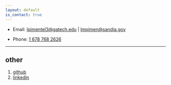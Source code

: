 ```yaml
---
layout: default
is_contact: true
---
```


* Email: [lpimentel3@gatech.edu](mailto:lpimentel3@gatech.edu) \| [lmpimen@sandia.gov](mailto:lmpimen@sandia.gov) 

* Phone: [1 678 768 2626](tel:+16787682626)

---


## other

1. [github](https://github.com/luisp23)
2. [linkedin](https://www.linkedin.com/in/lpimentel3/)
